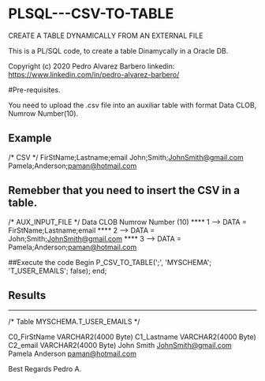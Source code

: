 # PLSQL---CSV-TO-TABLE
CREATE A TABLE DYNAMICALLY FROM AN EXTERNAL FILE

This is a PL/SQL code, to create a table Dinamycally in a Oracle DB.

Copyright (c) 2020 Pedro Alvarez Barbero 
linkedin: https://www.linkedin.com/in/pedro-alvarez-barbero/

#Pre-requisites.

You need to upload the .csv file into an auxiliar table with format Data CLOB, Numrow Number(10).

## Example

/* CSV */
FirStName;Lastname;email
John;Smith;JohnSmith@gmail.com
Pamela;Anderson;paman@hotmail.com


## Remebber that you need to insert the CSV in a table.
/* AUX_INPUT_FILE */
Data CLOB	Numrow Number (10)
****		1   --> DATA = FirStName;Lastname;email
****		2	--> DATA = John;Smith;JohnSmith@gmail.com
****		3	--> DATA = Pamela;Anderson;paman@hotmail.com


##Execute the code
Begin
P_CSV_TO_TABLE(';', 'MYSCHEMA'; 'T_USER_EMAILS'; false);
end;

## Results
----------
/* Table MYSCHEMA.T_USER_EMAILS */

C0_FirStName VARCHAR2(4000 Byte) 	C1_Lastname VARCHAR2(4000 Byte)		C2_email VARCHAR2(4000 Byte)
John								Smith								JohnSmith@gmail.com
Pamela								Anderson							paman@hotmail.com


Best Regards
Pedro A.
